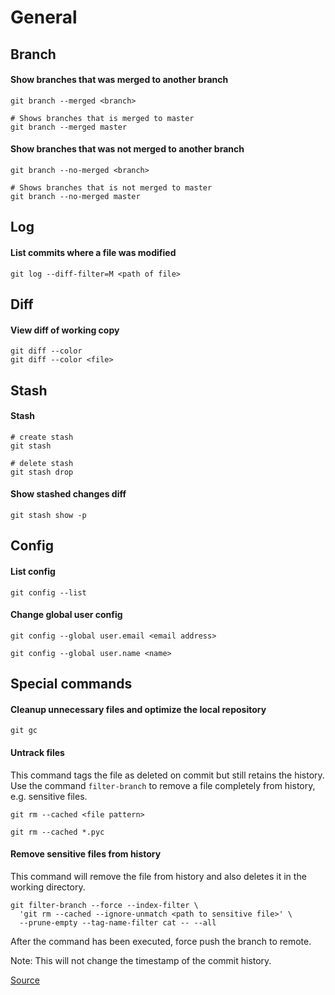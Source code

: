 # General

## Branch

#### Show branches that was merged to another branch

    git branch --merged <branch>

    # Shows branches that is merged to master
    git branch --merged master

#### Show branches that was not merged to another branch

    git branch --no-merged <branch>

    # Shows branches that is not merged to master
    git branch --no-merged master

## Log

#### List commits where a file was modified

    git log --diff-filter=M <path of file>

## Diff

#### View diff of working copy

    git diff --color
    git diff --color <file>

## Stash

#### Stash

    # create stash
    git stash

    # delete stash
    git stash drop

#### Show stashed changes diff

    git stash show -p

## Config

#### List config

    git config --list

#### Change global user config

    git config --global user.email <email address>

    git config --global user.name <name>

## Special commands

#### Cleanup unnecessary files and optimize the local repository

    git gc

#### Untrack files

This command tags the file as deleted on commit but still retains the history. Use the command `filter-branch` to remove a file completely from history, e.g. sensitive files.

    git rm --cached <file pattern>

    git rm --cached *.pyc

#### Remove sensitive files from history

This command will remove the file from history and also deletes it in the working directory.

    git filter-branch --force --index-filter \
      'git rm --cached --ignore-unmatch <path to sensitive file>' \
      --prune-empty --tag-name-filter cat -- --all

After the command has been executed, force push the branch to remote.

Note: This will not change the timestamp of the commit history.

[Source](https://help.github.com/articles/removing-sensitive-data-from-a-repository/#using-filter-branch)